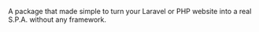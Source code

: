 A package that made simple to turn your Laravel or PHP website into a real S.P.A. without any framework.
